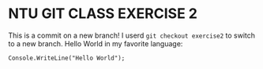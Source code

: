# **NTU GIT CLASS EXERCISE 2**
This is a commit on a new branch! I userd ```git checkout exercise2``` to switch to a new branch.
Hello World in my favorite language:

```Console.WriteLine("Hello World");```
